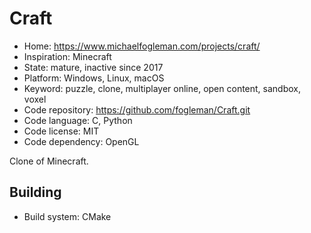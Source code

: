 # Craft

- Home: https://www.michaelfogleman.com/projects/craft/
- Inspiration: Minecraft
- State: mature, inactive since 2017
- Platform: Windows, Linux, macOS
- Keyword: puzzle, clone, multiplayer online, open content, sandbox, voxel
- Code repository: https://github.com/fogleman/Craft.git
- Code language: C, Python
- Code license: MIT
- Code dependency: OpenGL

Clone of Minecraft.

## Building

- Build system: CMake
